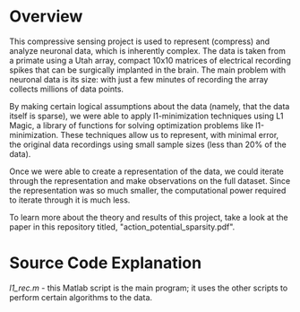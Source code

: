 # Overview

This compressive sensing project is used to represent (compress) and analyze neuronal 
data, which is inherently complex. The data is taken from a primate using 
a Utah array, compact 10x10 matrices of electrical recording spikes that 
can be surgically implanted in the brain.  The main problem with neuronal data 
is its size: with just a few minutes of recording the array collects millions
of data points. 

By making certain logical assumptions about the data (namely, that the data itself is sparse),
we were able to apply l1-minimization techniques using L1 Magic, a library of functions 
for solving optimization problems like l1-minimization. These techniques allow us to 
represent, with minimal error, the original data recordings using small sample
sizes (less than 20% of the data). 

Once we were able to create a representation of the data, we could iterate through
the representation and make observations on the full dataset. Since the representation
was so much smaller, the computational power required to iterate through it is much less. 

To learn more about the theory and results of this project, take a look at the paper in 
this repository titled, "action_potential_sparsity.pdf". 

# Source Code Explanation

<i>l1_rec.m</i> - this Matlab script is the main program; it uses the other scripts to perform 
certain algorithms to the data. 


